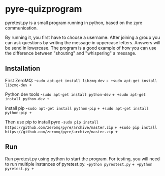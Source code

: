 # pyre-quizprogram

 pyretest.py is a small program running  in python, based on the zyre communication.

 By running it, you first have to choose a username. After joining a group you can ask questions by writing the message in uppercase letters. Answers will be send in lowercase.
 The program is a good example of how you can use the difference between "shouting" and "whispering" a message.

## Installation
First ZeroMQ:
-```sudo apt-get install libzmq-dev```
+```
+sudo apt-get install libzmq-dev
+```
 
Python dev tools
-```sudo apt-get install python-dev```
+```
+sudo apt-get install python-dev
+```

install pip 
-```sudo apt-get install python-pip```
+```
+sudo apt-get install python-pip
+```
 
Then use pip to install pyre 
-```sudo pip install https://github.com/zeromq/pyre/archive/master.zip```
+```
+sudo pip install https://github.com/zeromq/pyre/archive/master.zip
+```

## Run
Run pyretest.py using python to start the program. For testing, you will need to run multiple instances of pyretest.py.
-```python pyrestest.py```
+```
+python pyretest.py
+```
